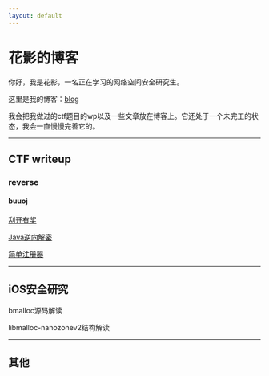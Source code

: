```yaml
---
layout: default
---
```


# 花影的博客

你好，我是花影，一名正在学习的网络空间安全研究生。

这里是我的博客：[blog](https://rongxiye.github.io/)

我会把我做过的ctf题目的wp以及一些文章放在博客上。它还处于一个未完工的状态，我会一直慢慢完善它的。



------

## CTF writeup

### reverse

#### buuoj

[刮开有奖](https://rongxiye.github.io/刮开有奖)

[Java逆向解密](https://rongxiye.github.io/Java逆向解密)

[简单注册器](https://rongxiye.github.io/简单注册器)



------

## iOS安全研究

bmalloc源码解读

libmalloc-nanozonev2结构解读







------

## 其他



